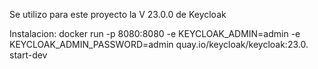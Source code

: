 Se utilizo para este proyecto la V 23.0.0 de Keycloak

Instalacion: docker run -p 8080:8080 -e KEYCLOAK_ADMIN=admin -e KEYCLOAK_ADMIN_PASSWORD=admin quay.io/keycloak/keycloak:23.0. start-dev

